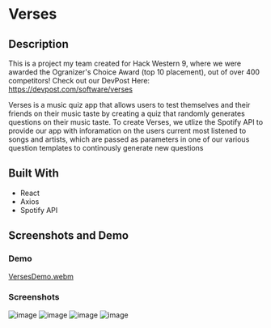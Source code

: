 # Verses
## Description 
This is a project my team created for Hack Western 9, where we were awarded the Ogranizer's Choice Award (top 10 placement), out of over 400 competitors! 
Check out our DevPost Here: https://devpost.com/software/verses

Verses is a music quiz app that allows users to test themselves and their friends on their music taste by creating a quiz that randomly generates questions on 
their music taste. To create Verses, we utlize the Spotify API to provide our app with inforamation on the users current most listened to songs and artists, which are passed as parameters in one of our various question templates to continously generate new questions

## Built With
- React
- Axios
- Spotify API

## Screenshots and Demo


### Demo
[VersesDemo.webm](https://user-images.githubusercontent.com/73492549/203644479-4ae30bd9-cf9d-4e3e-840a-24c746030052.webm)

### Screenshots

![image](https://user-images.githubusercontent.com/73492549/203645120-311ee7dc-fae9-4d3e-a6a0-4c9d4423394e.png)
![image](https://user-images.githubusercontent.com/73492549/203645490-da165d77-ee4e-4bc6-8260-44ba634ced1e.png)
![image](https://user-images.githubusercontent.com/73492549/203645086-af4e8a7c-00b2-4aa1-9d02-7a4a002ce008.png)
![image](https://user-images.githubusercontent.com/73492549/203645641-505ddcca-7084-49c0-a391-de586696c528.png)


